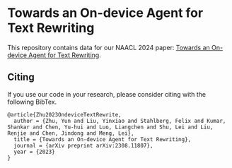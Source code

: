 # Towards an On-device Agent for Text Rewriting

This repository contains data for our NAACL 2024 paper: [Towards an On-device Agent for Text Rewriting](https://arxiv.org/pdf/2308.11807.pdf).

## Citing

If you use our code in your research, please consider citing with the following BibTex.
```text
@article{Zhu2023OndeviceTextRewrite,
  author = {Zhu, Yun and Liu, Yinxiao and Stahlberg, Felix and Kumar, Shankar and Chen, Yu-hui and Luo, Liangchen and Shu, Lei and Liu, Renjie and Chen, Jindong and Meng, Lei},
  title = {Towards an On-device Agent for Text Rewriting},
  journal = {arXiv preprint arXiv:2308.11807},
  year = {2023}
}
```
